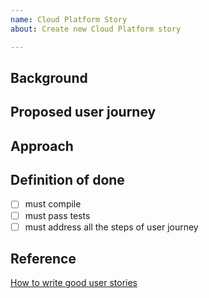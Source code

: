 ```yaml
---
name: Cloud Platform Story
about: Create new Cloud Platform story

---
```


## Background

<!-- Describe background of the story -->

## Proposed user journey

<!-- Describe user journey and needs for better understanding of the work -->

## Approach

<!-- Describe proposed approach -->

## Definition of done

<!-- Checklist for definition of done and acceptance criteria, for example: -->

- [ ] must compile
- [ ] must pass tests
- [ ] must address all the steps of user journey

## Reference

[How to write good user stories](https://www.gov.uk/service-manual/agile-delivery/writing-user-stories)
